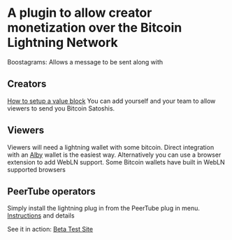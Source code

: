 # A plugin to allow creator monetization over the Bitcoin Lightning Network

Boostagrams: Allows a message to be sent along with 

Creators
--------------
[How to setup a value block](https://github.com/dhk2/peertube-plugin-lightning/wiki/How-to-setup-a-Channel's-Value-Block-Splits) You can add yourself and your team to allow viewers to send you Bitcoin Satoshis.

Viewers
----------------
Viewers will need a lightning wallet with some bitcoin. Direct integration with an [Alby](https://getalby.com) wallet is the easiest way. Alternatively you can use a browser extension to add WebLN support. Some Bitcoin wallets have built in WebLN supported browsers

PeerTube operators
----------------
Simply install the lightning plug in from the PeerTube plug in menu.  
[Instructions](https://github.com/dhk2/peertube-plugin-lightning/wiki/Setting-up-Lightning-Plug-In-on-a-PeerTube-instance) and details

See it in action:
[Beta Test Site](https://freediverse.com)




